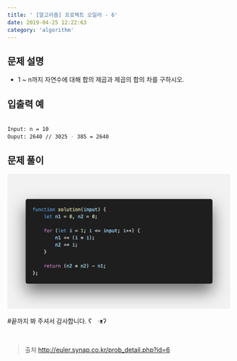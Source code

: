 ```yaml
---
title: ' [알고리즘] 프로젝트 오일러 - 6'
date: 2019-04-25 12:22:63
category: 'algorithm'
---
```


문제 설명
-------

- 1 ~ n까지 자연수에 대해 합의 제곱과 제곱의 합의 차를 구하시오.

입출력 예
-------
```sh

Input: n = 10
Ouput: 2640 // 3025 - 385 = 2640

```

문제 풀이
-------

![](../../../assets/euler/euler.6.solution.png)

#끝까지 봐 주셔서 감사합니다.  ʕ　·ᴥʔ

<br />

> 출처  <a href="http://euler.synap.co.kr/prob_detail.php?id=6" target="_blank">http://euler.synap.co.kr/prob_detail.php?id=6</a>
